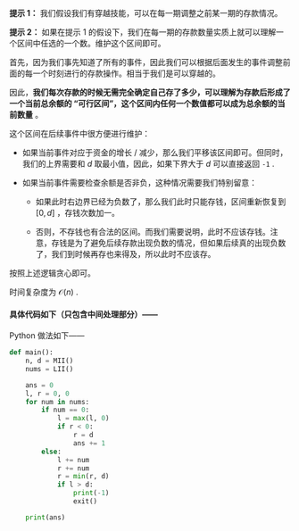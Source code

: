 **提示 1：** 我们假设我们有穿越技能，可以在每一期调整之前某一期的存款情况。

**提示 2：** 如果在提示 1 的假设下，我们在每一期的存款数量实质上就可以理解一个区间中任选的一个数。维护这个区间即可。

首先，因为我们事先知道了所有的事件，因此我们可以根据后面发生的事件调整前面的每一个时刻进行的存款操作。相当于我们是可以穿越的。

因此，**我们每次存款的时候无需完全确定自己存了多少，可以理解为存款后形成了一个当前总余额的 “可行区间”，这个区间内任何一个数值都可以成为总余额的当前数量** 。

这个区间在后续事件中很方便进行维护：

- 如果当前事件对应于资金的增长 / 减少，那么我们平移该区间即可。但同时，我们的上界需要和 $d$ 取最小值，因此，如果下界大于 $d$ 可以直接返回 `-1` .

- 如果当前事件需要检查余额是否非负，这种情况需要我们特别留意：

    - 如果此时右边界已经为负数了，那么我们此时只能存钱，区间重新恢复到 $[0,d]$ ，存钱次数加一。

    - 否则，不存钱也有合法的区间。而我们需要说明，此时不应该存钱。注意，存钱是为了避免后续存款出现负数的情况，但如果后续真的出现负数了，我们到时候再存也来得及，所以此时不应该存。

按照上述逻辑贪心即可。

时间复杂度为 $\mathcal{O}(n)$ .

#### 具体代码如下（只包含中间处理部分）——

Python 做法如下——

```Python []
def main():
    n, d = MII()
    nums = LII()

    ans = 0
    l, r = 0, 0
    for num in nums:
        if num == 0:
            l = max(l, 0)
            if r < 0:
                r = d
                ans += 1
        else:
            l += num
            r += num
            r = min(r, d)
            if l > d:
                print(-1)
                exit()

    print(ans)
```